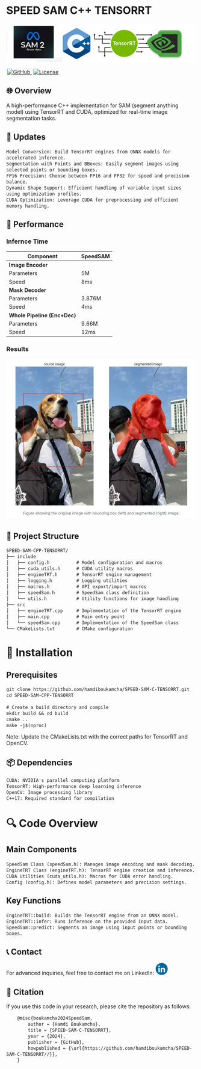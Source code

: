 # SPEED SAM C++ TENSORRT
![SAM C++ TENSORRT](assets/speed_sam_cpp_tenosrrt.PNG)

<a href="https://github.com/hamdiboukamcha/SPEED-SAM-C-TENSORRT" style="margin: 0 2px;">
    <img src='https://img.shields.io/badge/GitHub-Repo-blue?style=flat&logo=GitHub' alt='GitHub'>
  </a>

  <a href="https://github.com/hamdiboukamcha/SPEED-SAM-C-TENSORRT?tab=GPL-3.0-1-ov-file" style="margin: 0 2px;">
    <img src='https://img.shields.io/badge/License-CC BY--NC--4.0-lightgreen?style=flat&logo=Lisence' alt='License'>
  </a>

## 🌐 Overview
A high-performance C++ implementation for SAM (segment anything model) using TensorRT and CUDA, optimized for real-time image segmentation tasks.

## 📢 Updates
    Model Conversion: Build TensorRT engines from ONNX models for accelerated inference.
    Segmentation with Points and BBoxes: Easily segment images using selected points or bounding boxes.
    FP16 Precision: Choose between FP16 and FP32 for speed and precision balance.
    Dynamic Shape Support: Efficient handling of variable input sizes using optimization profiles.
    CUDA Optimization: Leverage CUDA for preprocessing and efficient memory handling.

## 📢 Performance 
 ### Infernce Time 

| Component                  | SpeedSAM |
|----------------------------|-----------|
| **Image Encoder**          |           |
| Parameters                  | 5M        |
| Speed                       | 8ms       |
| **Mask Decoder**           |           |
| Parameters                  | 3.876M    |
| Speed                       | 4ms       |
| **Whole Pipeline (Enc+Dec)** |         |
| Parameters                  | 9.66M     |
| Speed                       | 12ms      |
### Results
![SPEED-SAM-C-TENSORRT RESULT](assets/Speed_SAM_Results.JPG)

## 📂 Project Structure
    SPEED-SAM-CPP-TENSORRT/
    ├── include
    │   ├── config.h          # Model configuration and macros
    │   ├── cuda_utils.h      # CUDA utility macros
    │   ├── engineTRT.h       # TensorRT engine management
    │   ├── logging.h         # Logging utilities
    │   ├── macros.h          # API export/import macros
    │   ├── speedSam.h        # SpeedSam class definition
    │   └── utils.h           # Utility functions for image handling
    ├── src
    │   ├── engineTRT.cpp     # Implementation of the TensorRT engine
    │   ├── main.cpp          # Main entry point
    │   └── speedSam.cpp      # Implementation of the SpeedSam class
    └── CMakeLists.txt        # CMake configuration
    
# 🚀 Installation
## Prerequisites
    git clone https://github.com/hamdiboukamcha/SPEED-SAM-C-TENSORRT.git
    cd SPEED-SAM-CPP-TENSORRT

    # Create a build directory and compile
    mkdir build && cd build
    cmake ..
    make -j$(nproc)
Note: Update the CMakeLists.txt with the correct paths for TensorRT and OpenCV.

## 📦 Dependencies
    CUDA: NVIDIA's parallel computing platform
    TensorRT: High-performance deep learning inference
    OpenCV: Image processing library
    C++17: Required standard for compilation

# 🔍 Code Overview
## Main Components
    SpeedSam Class (speedSam.h): Manages image encoding and mask decoding.
    EngineTRT Class (engineTRT.h): TensorRT engine creation and inference.
    CUDA Utilities (cuda_utils.h): Macros for CUDA error handling.
    Config (config.h): Defines model parameters and precision settings.
## Key Functions
    EngineTRT::build: Builds the TensorRT engine from an ONNX model.
    EngineTRT::infer: Runs inference on the provided input data.
    SpeedSam::predict: Segments an image using input points or bounding boxes.
## 📞 Contact

For advanced inquiries, feel free to contact me on LinkedIn: <a href="https://www.linkedin.com/in/hamdi-boukamcha/" target="_blank"> <img src="assets/blue-linkedin-logo.png" alt="LinkedIn" width="32" height="32"></a>

## 📜 Citation

If you use this code in your research, please cite the repository as follows:

        @misc{boukamcha2024SpeedSam,
            author = {Hamdi Boukamcha},
            title = {SPEED-SAM-C-TENSORRT},
            year = {2024},
            publisher = {GitHub},
            howpublished = {\url{https://github.com/hamdiboukamcha/SPEED-SAM-C-TENSORRT//}},
        }

    

   


